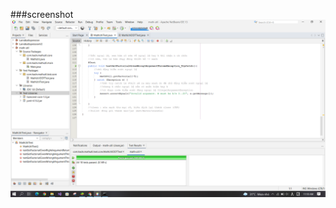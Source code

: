 ###screenshot
![DDT & TDD with JUnit](https://github.com/dnhaa/math-util/blob/main/images/DDT%20with%20JUnit.png)